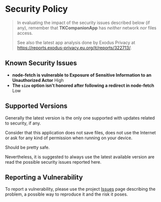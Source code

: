 <!--
© 2022 Marco Bresciani

Copying and distribution of this file, with or without modification,
are permitted in any medium without royalty provided the copyright
notice and this notice are preserved.
This file is offered as-is, without any warranty.

SPDX-FileCopyrightText: 2022 Marco Bresciani

SPDX-License-Identifier: FSFAP
-->
# Security Policy
> In evaluating the impact of the security issues described below (if
> any), remember that **TKCompanionApp** has _neither_ network _nor_
> files access.
>
> See also the latest app analysis done by Exodus Privacy at
> https://reports.exodus-privacy.eu.org/it/reports/322713/.

## Known Security Issues
* **node-fetch is vulnerable to Exposure of Sensitive Information to an
  Unauthorized Actor** High
* **The `size` option isn't honored after following a redirect in
  node-fetch** Low

## Supported Versions
Generally the latest version is the only one supported with updates
related to security, if any.

Consider that this application does not save files, does not use the
Internet or ask for any kind of permission when running on your device.

Should be pretty safe.

Nevertheless, it is suggested to always use the latest available version
are read the possible security issues reported here.

## Reporting a Vulnerability
To report a vulnerability, please use the project
[Issues](https://codeberg.org/marco.bresciani/TKCompanionApp/issues) page
describing the problem, a possible way to reproduce it and the risk it
poses.
